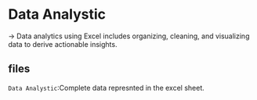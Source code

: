 # Data Analystic
-> Data analytics using Excel includes organizing, cleaning, and visualizing data to derive actionable insights.

## files
`Data Analystic`:Complete data represnted in the excel sheet.

